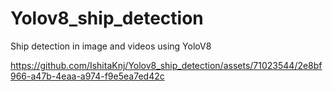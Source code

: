 # Yolov8_ship_detection
Ship detection in image and videos using YoloV8


https://github.com/IshitaKnj/Yolov8_ship_detection/assets/71023544/2e8bf966-a47b-4eaa-a974-f9e5ea7ed42c

